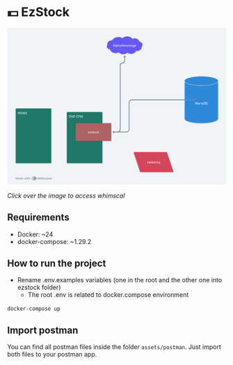 # :dollar: EzStock


[<img src="assets/images/ezstock.png">](https://whimsical.com/ezstock-DvdixTAPByw9SqQki5M9pD)

*Click over the image to access whimscal*

## Requirements
 - Docker: ~24
 - docker-compose: ~1.29.2


## How to run the project

 - Rename .env.examples variables (one in the root and the other one into ezstock folder)
   - The root .env is related to docker.compose environment


`docker-compose up`

## Import postman
You can find all postman files inside the folder `assets/postman`. Just import both files to your postman app.